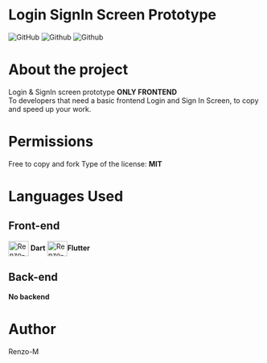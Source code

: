 # Login SignIn Screen Prototype
![GitHub](https://img.shields.io/github/license/Renzo-M/Login_SignUp_Screen_Prototype)
![Github](https://img.shields.io/badge/Renzo--M-Login%20%26%20Sign%20Up%20Screen%20Prototype-blue)
![Github](https://img.shields.io/badge/Dart-Flutter-blue)

# About the project

  Login & SignIn screen prototype <b>ONLY FRONTEND</b><br>
  To developers that need a basic frontend Login and Sign In Screen, to copy and speed up your work.
  

# Permissions
Free to copy and fork
Type of the license: <b>MIT</b><br>

# Languages Used

## Front-end
<div>
  <img align="center" alt="Renzo-Dart" height="30" width="40" src="https://cdn.jsdelivr.net/gh/devicons/devicon/icons/dart/dart-original.svg"> <b>Dart</b>
  <img align="center" alt="Renzo-Flutter" height="30" width="40" src="https://cdn.jsdelivr.net/gh/devicons/devicon/icons/flutter/flutter-original.svg"><b>Flutter</b>
</div>

## Back-end
<b>No backend</b>

# Author
Renzo-M
  
  
